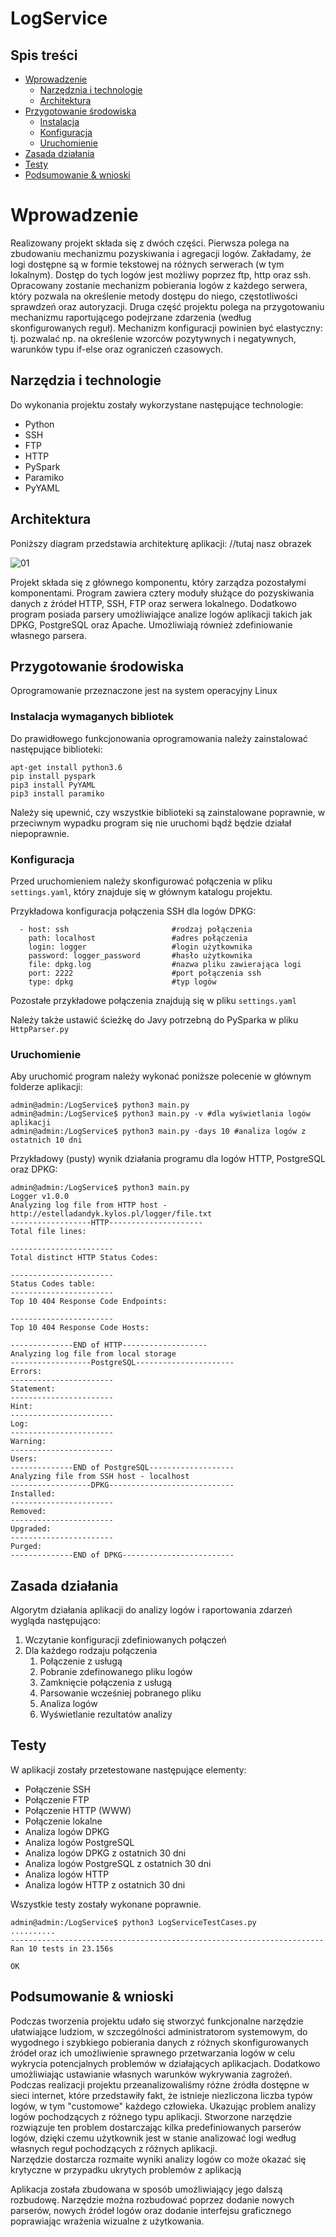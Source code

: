 # LogService
## Spis treści
- [Wprowadzenie](#wprowadzenie)
  + [Narzędznia i technologie](#narzędzia-i-technologie)
  + [Architektura](#architektura)
- [Przygotowanie środowiska](#przygotowanie-srodowiska)
  + [Instalacja](#instalacja)
  + [Konfiguracja](#konfiguracja)
  + [Uruchomienie](#uruchomienie)
- [Zasada działania](#zasada-działania)
- [Testy](#testy)
- [Podsumowanie & wnioski](#Podsumowanie-wnioski)



# Wprowadzenie
Realizowany projekt składa się z dwóch części. Pierwsza polega na zbudowaniu mechanizmu pozyskiwania i agregacji logów. Zakładamy, że logi dostępne są w formie tekstowej na różnych serwerach (w tym lokalnym). Dostęp do tych logów jest możliwy poprzez ftp, http oraz ssh. Opracowany zostanie mechanizm pobierania logów z każdego serwera, który pozwala na określenie metody dostępu do niego, częstotliwości sprawdzeń oraz autoryzacji. Druga część projektu polega na przygotowaniu mechanizmu raportującego podejrzane zdarzenia (według skonfigurowanych reguł). Mechanizm konfiguracji powinien być elastyczny: tj. pozwalać np. na określenie wzorców pozytywnych i negatywnych, warunków typu if-else oraz ograniczeń czasowych.
## Narzędzia i technologie

Do wykonania projektu zostały wykorzystane następujące technologie:
+ Python
+ SSH
+ FTP
+ HTTP
+ PySpark
+ Paramiko
+ PyYAML

## Architektura

Poniższy diagram przedstawia architekturę aplikacji:
//tutaj nasz obrazek

![01](https://i.imgur.com/mfXwGup.jpg)

Projekt składa się z głównego komponentu, który zarządza pozostałymi komponentami. 
Program zawiera cztery moduły służące do pozyskiwania danych z źródeł HTTP, SSH, FTP oraz serwera lokalnego.
Dodatkowo program posiada parsery umożliwiające analize logów aplikacji takich jak DPKG, PostgreSQL oraz Apache. 
Umożliwiają również zdefiniowanie własnego parsera.

## Przygotowanie środowiska

Oprogramowanie przeznaczone jest na system operacyjny Linux

### Instalacja wymaganych bibliotek
Do prawidłowego funkcjonowania oprogramowania należy zainstalować następujące biblioteki:

```console
apt-get install python3.6
pip install pyspark
pip3 install PyYAML
pip3 install paramiko
```
Należy się upewnić, czy wszystkie biblioteki są zainstalowane poprawnie, w przeciwnym wypadku program się nie uruchomi bądź będzie działał niepoprawnie.


### Konfiguracja
Przed uruchomieniem należy skonfigurować połączenia w pliku `settings.yaml`, który znajduje się w głównym katalogu projektu. 

Przykładowa konfiguracja połączenia SSH dla logów DPKG:
```console
  - host: ssh                       #rodzaj połączenia
    path: localhost                 #adres połączenia
    login: logger                   #login użytkownika
    password: logger_password       #hasło użytkownika
    file: dpkg.log                  #nazwa pliku zawierająca logi
    port: 2222                      #port połączenia ssh
    type: dpkg                      #typ logów
```
Pozostałe przykładowe połączenia znajdują się w pliku `settings.yaml`

Należy także ustawić ścieżkę do Javy potrzebną do PySparka w pliku `HttpParser.py`

### Uruchomienie
Aby uruchomić program należy wykonać poniższe polecenie w głównym folderze aplikacji:
```console
admin@admin:/LogService$ python3 main.py
admin@admin:/LogService$ python3 main.py -v #dla wyświetlania logów aplikacji
admin@admin:/LogService$ python3 main.py -days 10 #analiza logów z ostatnich 10 dni
```
Przykładowy (pusty) wynik działania programu dla logów HTTP, PostgreSQL oraz DPKG:


```console
admin@admin:/LogService$ python3 main.py
Logger v1.0.0
Analyzing log file from HTTP host - http://estelladandyk.kylos.pl/logger/file.txt
------------------HTTP---------------------
Total file lines:

-----------------------
Total distinct HTTP Status Codes:

-----------------------
Status Codes table:
-----------------------
Top 10 404 Response Code Endpoints:

-----------------------
Top 10 404 Response Code Hosts:

--------------END of HTTP-------------------
Analyzing log file from local storage
------------------PostgreSQL----------------------
Errors:
-----------------------
Statement:
-----------------------
Hint:
-----------------------
Log:
-----------------------
Warning:
-----------------------
Users:
--------------END of PostgreSQL-------------------
Analyzing file from SSH host - localhost
------------------DPKG----------------------------
Installed:
-----------------------
Removed:
-----------------------
Upgraded:
-----------------------
Purged:
--------------END of DPKG-------------------------
```



## Zasada działania

Algorytm działania aplikacji do analizy logów i raportowania zdarzeń wygląda następująco:

1. Wczytanie konfiguracji zdefiniowanych połączeń
1. Dla każdego rodzaju połączenia
      1. Połączenie z usługą
      1. Pobranie zdefinowanego pliku logów
      1. Zamknięcie połączenia z usługą
      1. Parsowanie wcześniej pobranego pliku
      1. Analiza logów
      1. Wyświetlanie rezultatów analizy


## Testy

W aplikacji zostały przetestowane następujące elementy:
+ Połączenie SSH
+ Połączenie FTP
+ Połączenie HTTP (WWW)
+ Połączenie lokalne
+ Analiza logów DPKG
+ Analiza logów PostgreSQL
+ Analiza logów DPKG z ostatnich 30 dni
+ Analiza logów PostgreSQL z ostatnich 30 dni
+ Analiza logów HTTP
+ Analiza logów HTTP z ostatnich 30 dni

Wszystkie testy zostały wykonane poprawnie.

```console
admin@admin:/LogService$ python3 LogServiceTestCases.py
..........
----------------------------------------------------------------------
Ran 10 tests in 23.156s

OK
```

## Podsumowanie & wnioski

Podczas tworzenia projektu udało się stworzyć funkcjonalne narzędzie ułatwiające ludziom, w szczególności administratorom systemowym, do wygodnego i szybkiego pobierania danych z różnych skonfigurowanych źródeł oraz ich umożliwienie sprawnego przetwarzania logów w celu wykrycia potencjalnych problemów w działających aplikacjach.
Dodatkowo umożliwiając ustawianie własnych warunków wykrywania zagrożeń. Podczas realizacji projektu przeanalizowaliśmy różne źródła dostępne w sieci internet, które przedstawiły fakt, że istnieje niezliczona liczba typów logów, w tym "customowe" każdego człowieka. Ukazując problem analizy logów pochodzących z różnego typu aplikacji. 
Stworzone narzędzie rozwiązuje ten problem dostarczając kilka predefiniowanych parserów logów, dzięki czemu użytkownik jest w stanie analizować logi według własnych reguł pochodzących z różnych aplikacji.  
Narzędzie dostarcza rozmaite wyniki analizy logów co może okazać się krytyczne w przypadku ukrytych problemów z aplikacją

Aplikacja została zbudowana w sposób umożliwiający jego dalszą rozbudowę. Narzędzie można rozbudować poprzez dodanie nowych parserów, nowych źródeł logów oraz dodanie interfejsu graficznego poprawiając wrażenia wizualne z użytkowania.
